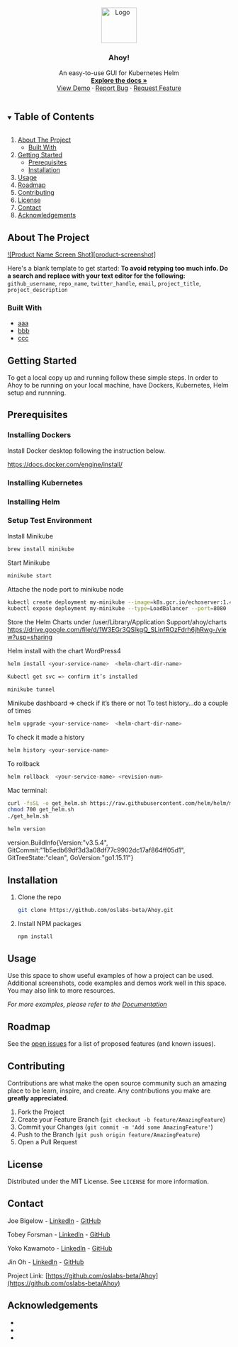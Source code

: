 <!-- PROJECT LOGO -->
<br />
<p align="center">
  <a href="https://github.com/oslabs-beta/Ahoy">
    <img src="https://user-images.githubusercontent.com/65692508/115466796-68a29400-a1e5-11eb-8ceb-4d0e04d2450e.png" alt="Logo" width="80" height="80">
  </a>

  <h3 align="center">Ahoy!</h3>

  <p align="center">
    An easy-to-use GUI for Kubernetes Helm
    <br />
    <a href="https://github.com/oslabs-beta/Ahoy"><strong>Explore the docs »</strong></a>
    <br />
    <a href="https://github.com/oslabs-beta/Ahoy">View Demo</a>
    ·
    <a href="https://github.com/oslabs-beta/Ahoy/issues">Report Bug</a>
    ·
    <a href="https://github.com/oslabs-beta/Ahoy/issues">Request Feature</a>
  </p>
</p>


<!-- TABLE OF CONTENTS -->
<details open="open">
  <summary><h2 style="display: inline-block">Table of Contents</h2></summary>
  <ol>
    <li>
      <a href="#about-the-project">About The Project</a>
      <ul>
        <li><a href="#built-with">Built With</a></li>
      </ul>
    </li>
    <li>
      <a href="#getting-started">Getting Started</a>
      <ul>
        <li><a href="#prerequisites">Prerequisites</a></li>
        <li><a href="#installation">Installation</a></li>
      </ul>
    </li>
    <li><a href="#usage">Usage</a></li>
    <li><a href="#roadmap">Roadmap</a></li>
    <li><a href="#contributing">Contributing</a></li>
    <li><a href="#license">License</a></li>
    <li><a href="#contact">Contact</a></li>
    <li><a href="#acknowledgements">Acknowledgements</a></li>
  </ol>
</details>


<!-- ABOUT THE PROJECT -->
## About The Project

[![Product Name Screen Shot][product-screenshot]](https://example.com)

Here's a blank template to get started:
**To avoid retyping too much info. Do a search and replace with your text editor for the following:**
`github_username`, `repo_name`, `twitter_handle`, `email`, `project_title`, `project_description`


### Built With

* [aaa](link)
* [bbb](link)
* [ccc](link)



<!-- GETTING STARTED -->
## Getting Started

To get a local copy up and running follow these simple steps.
In order to Ahoy to be running on your local machine, have Dockers, Kubernetes, Helm setup and runnning.


## Prerequisites

### Installing Dockers
Install Docker desktop following the instruction below.

https://docs.docker.com/engine/install/


### Installing Kubernetes
### Installing Helm
### Setup Test Environment

Install Minikube
  ```sh
  brew install minikube
  ```
Start Minikube
  ```sh
  minikube start
  ```
Attache the node port to minikube node
  ```sh
  kubectl create deployment my-minikube --image=k8s.gcr.io/echoserver:1.4
  kubectl expose deployment my-minikube --type=LoadBalancer --port=8080
  ```
Store the Helm Charts under /user/Library/Application Support/ahoy/charts
  https://drive.google.com/file/d/1W3EGr3QSlkgQ_SLinfROzFdrh6jhRwg-/view?usp=sharing

Helm install with the chart WordPress4
  ```sh
  helm install <your-service-name>  <helm-chart-dir-name>
  ```
  ```sh
Kubectl get svc => confirm it’s installed
  ```
  ```sh
  minikube tunnel 
  ```
Minikube dashboard => check if it’s there or not
To test history…do a couple of times 

  ```sh
  helm upgrade <your-service-name>  <helm-chart-dir-name>
  ```
To check it made a history
  ```sh
  helm history <your-service-name> 
  ```
To rollback
  ```sh
  helm rollback  <your-service-name> <revision-num>
  ```



Mac terminal: 
  ```sh
  curl -fsSL -o get_helm.sh https://raw.githubusercontent.com/helm/helm/master/scripts/get-helm-3
  chmod 700 get_helm.sh
  ./get_helm.sh
  ```
  ```sh
helm version
  ```
version.BuildInfo{Version:"v3.5.4", GitCommit:"1b5edb69df3d3a08df77c9902dc17af864ff05d1", GitTreeState:"clean", GoVersion:"go1.15.11"}





## Installation

1. Clone the repo
   ```sh
   git clone https://github.com/oslabs-beta/Ahoy.git
   ```
2. Install NPM packages
   ```sh
   npm install
   ```



<!-- USAGE EXAMPLES -->
## Usage

Use this space to show useful examples of how a project can be used. Additional screenshots, code examples and demos work well in this space. You may also link to more resources.

_For more examples, please refer to the [Documentation](https://example.com)_



<!-- ROADMAP -->
## Roadmap

See the [open issues](https://github.com/oslabs-beta/Ahoy/issues) for a list of proposed features (and known issues).



<!-- CONTRIBUTING -->
## Contributing

Contributions are what make the open source community such an amazing place to be learn, inspire, and create. Any contributions you make are **greatly appreciated**.

1. Fork the Project
2. Create your Feature Branch (`git checkout -b feature/AmazingFeature`)
3. Commit your Changes (`git commit -m 'Add some AmazingFeature'`)
4. Push to the Branch (`git push origin feature/AmazingFeature`)
5. Open a Pull Request



<!-- LICENSE -->
## License

Distributed under the MIT License. See `LICENSE` for more information.



<!-- CONTACT -->
## Contact

Joe Bigelow - [LinkedIn](https://www.linkedin.com/in/joe-bigelow-591a2170/) - [GitHub](https://github.com/lilbigs2001)

Tobey Forsman - [LinkedIn](https://www.linkedin.com/in/tobeyforsman/) - [GitHub](https://github.com/yebot)

Yoko Kawamoto - [LinkedIn](https://www.linkedin.com/in/yoko-kawamoto-95623047/) - [GitHub](https://github.com/libero-yoko)

Jin Oh - [LinkedIn](https://www.linkedin.com/in/jintoh613/) - [GitHub](https://github.com/ohjintech)

Project Link: [https://github.com/oslabs-beta/Ahoy](https://github.com/oslabs-beta/Ahoy)



<!-- ACKNOWLEDGEMENTS -->
## Acknowledgements

* []()
* []()
* []()
